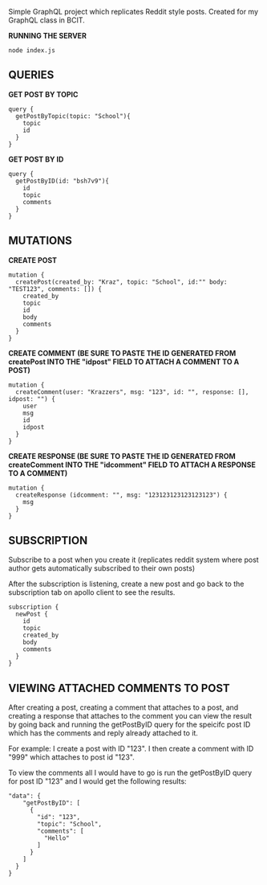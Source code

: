 Simple GraphQL project which replicates Reddit style posts. Created for my GraphQL class in BCIT.


**RUNNING THE SERVER**

    node index.js


**QUERIES**
-

**GET POST BY TOPIC**

    query {
      getPostByTopic(topic: "School"){
        topic
        id
      }
    }

**GET POST BY ID**

    query {
      getPostByID(id: "bsh7v9"){
        id
        topic
        comments
      }
    }


**MUTATIONS**
-


**CREATE POST**

    mutation {
      createPost(created_by: "Kraz", topic: "School", id:"" body: "TEST123", comments: []) {
        created_by
        topic
        id
        body
        comments
      }
    }

**CREATE COMMENT (BE SURE TO PASTE THE ID GENERATED FROM createPost INTO THE "idpost" FIELD TO ATTACH A COMMENT TO A POST)**

    mutation {
      createComment(user: "Krazzers", msg: "123", id: "", response: [], idpost: "") {
        user
        msg
        id
        idpost
      }
    }

**CREATE RESPONSE (BE SURE TO PASTE THE ID GENERATED FROM createComment INTO THE "idcomment" FIELD TO ATTACH A RESPONSE TO A COMMENT)**

    mutation {
      createResponse (idcomment: "", msg: "123123123123123123") {
        msg
      }
    }


**SUBSCRIPTION**
-

Subscribe to a post when you create it (replicates reddit system where post author gets automatically subscribed to their own posts)

After the subscription is listening, create a new post and go back to the subscription tab on apollo client to see the results.

    subscription {
      newPost {
        id
        topic
        created_by
        body
        comments
      }
    }


**VIEWING ATTACHED COMMENTS TO POST**
-

After creating a post, creating a comment that attaches to a post, and creating a response that attaches to the comment you can view the result by going back and running
the getPostByID query for the speicifc post ID which has the comments and reply already attached to it.

For example: I create a post with ID "123". I then create a comment with ID "999" which attaches to post id "123".

To view the comments all I would have to go is run the getPostByID query for post ID "123" and I would get the following results:

    "data": {
        "getPostByID": [
          {
            "id": "123",
            "topic": "School",
            "comments": [
              "Hello"
            ]
          }
        ]
      }
    }


